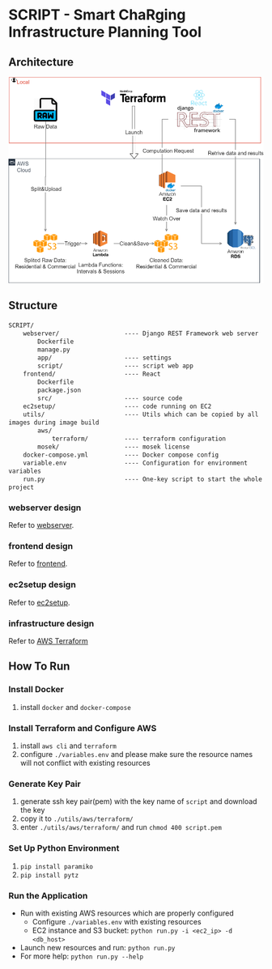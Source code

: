 # SCRIPT - Smart ChaRging Infrastructure Planning Tool

## Architecture

![architecture](/doc/images/script-architecture.png)

## Structure

```text
SCRIPT/
    webserver/                  ---- Django REST Framework web server
        Dockerfile
        manage.py
        app/                    ---- settings
        script/                 ---- script web app
    frontend/                   ---- React
        Dockerfile
        package.json
        src/                    ---- source code
    ec2setup/                   ---- code running on EC2
    utils/                      ---- Utils which can be copied by all images during image build
        aws/
            terraform/          ---- terraform configuration
        mosek/                  ---- mosek license
    docker-compose.yml          ---- Docker compose config
    variable.env                ---- Configuration for environment variables
    run.py                      ---- One-key script to start the whole project
```

### webserver design

Refer to [webserver](/doc/webserver.md).

### frontend design

Refer to [frontend](/doc/frontend.md).

### ec2setup design

Refer to [ec2setup](/doc/ec2setup.md).

### infrastructure design

Refer to [AWS Terraform](/doc/infrastructure.md)

## How To Run

### Install Docker

1. install `docker` and `docker-compose`

### Install Terraform and Configure AWS

1. install `aws cli` and `terraform`
2. configure `./variables.env` and please make sure the resource names will not conflict with existing resources

### Generate Key Pair

1. generate ssh key pair(pem) with the key name of `script` and download the key
2. copy it to `./utils/aws/terraform/`
3. enter `./utils/aws/terraform/` and run `chmod 400 script.pem`

### Set Up Python Environment

1. `pip install paramiko`
2. `pip install pytz`

### Run the Application

- Run with existing AWS resources which are properly configured
  - Configure `./variables.env` with existing resources
  - EC2 instance and S3 bucket: `python run.py -i <ec2_ip> -d <db_host>`
- Launch new resources and run: `python run.py`
- For more help: `python run.py --help`

